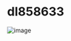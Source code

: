 # dl858633


![image](https://user-images.githubusercontent.com/128741898/228028117-fdee578a-a493-493b-bbfc-73e07ddc0ecf.png)
